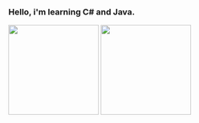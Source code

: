 ### Hello, i'm learning C# and Java.

<div>
    <img height="180em" src="https://github-readme-stats.vercel.app/api?username=Pupetus&show_icons=true&theme=dracula&include_all_commits=true">
    <img height="180em" src="https://github-readme-stats.vercel.app/api/top-langs/?username=Pupetus&layout=compact&theme=dracula&include_all_commits=true">
</div>
